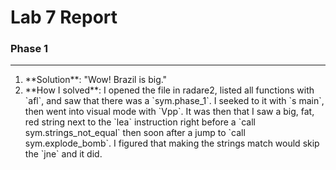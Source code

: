 # Lab 7 Report

### Phase 1
------------------------
<ol>
<li>**Solution**: "Wow! Brazil is big."</li>
<li><span>**How I solved**</span>: I opened the file in radare2, listed all functions with `afl`, and saw that there was a `sym.phase_1`. I seeked to it with `s main`, then went into visual mode with `Vpp`. It was then that I saw a big, fat, red string next to the `lea` instruction right before a `call sym.strings_not_equal` then soon after a jump to `call sym.explode_bomb`. I figured that making the strings match would skip the `jne` and it did.</li> 
